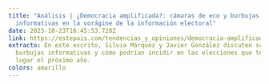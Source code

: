 ```yaml
---
title: "Análisis | ¿Democracia amplificada?: cámaras de eco y burbujas
  informativas en la vorágine de la información electoral"
date: 2023-10-23T16:45:53.728Z
link: https://estepais.com/tendencias_y_opiniones/democracia-amplificada-camaras-eco-burbujas-informativas-voragine-informacion-electoral/
extracto: En este escrito, Silvia Márquez y Javier González discuten sobre las
  burbujas informativas y cómo podrían incidir en las elecciones que tendrán
  lugar el próximo año.
colors: amarillo
---
```

